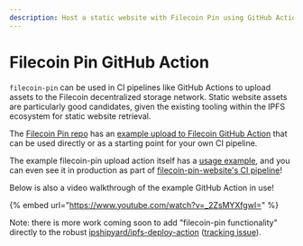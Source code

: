 ```yaml
---
description: Host a static website with Filecoin Pin using GitHub Actions
---
```

 
# Filecoin Pin GitHub Action

`filecoin-pin` can be used in CI pipelines like GitHub Actions to upload assets to the Filecoin decentralized storage network.  Static website assets are particularly good candidates, given the existing tooling within the IPFS ecosystem for static website retrieval.

The [Filecoin Pin repo](https://github.com/filecoin-project/filecoin-pin) has an [example upload to Filecoin GitHub Action](https://github.com/filecoin-project/filecoin-pin/tree/master/upload-action) that can be used directly or as a starting point for your own CI pipeline.  

The example filecoin-pin upload action itself has a [usage example](https://github.com/filecoin-project/filecoin-pin/tree/master/upload-action/examples), and you can even see it in production as part of [filecoin-pin-website's CI pipeline](https://github.com/filecoin-project/filecoin-pin-website/tree/main/.github/workflows)!

Below is also a video walkthrough of the example GitHub Action in use!

{% embed url="https://www.youtube.com/watch?v=_2ZsMYXfgwI=" %}

Note: there is more work coming soon to add "filecoin-pin functionality" directly to the robust [ipshipyard/ipfs-deploy-action](https://github.com/ipshipyard/ipfs-deploy-action) ([tracking issue](https://github.com/ipfs/ipfs-deploy-action/issues/39)).


